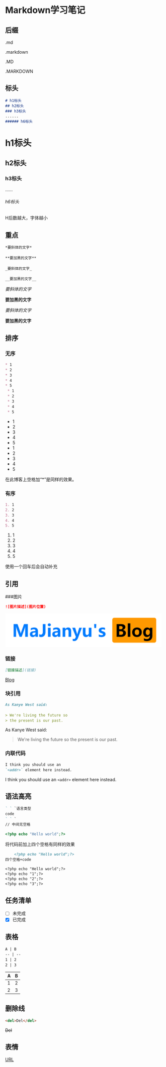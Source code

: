 # Markdown学习笔记


## 后缀

.md

.markdown

.MD

.MARKDOWN

## 标头

```markdown
# h1标头
## h2标头
### h3标头
......
###### h6标头
```

# h1标头
## h2标头
### h3标头
......
###### h6标头

H后数越大，字体越小
## 重点

```markdown
*要斜体的文字*

**要加黑的文字**

_要斜体的文字_

__要加黑的文字__

```

*要斜体的文字*

**要加黑的文字**

_要斜体的文字_

__要加黑的文字__

## 排序

### 无序
```markdown
* 1
* 2
* 3
* 4
* 5
 * 1
 * 2
 * 3
 * 4
 * 5
```


* 1
* 2
* 3
* 4
* 5
 * 1
 * 2
 * 3
 * 4
 * 5

在此博客上空格加“*”是同样的效果。

### 有序
```markdown
1. 1
2. 2
3. 3
4. 4
5. 5
```
1. 1
2. 2
3. 3
4. 4
5. 5

使用一个回车后会自动补充

## 引用

###图片
```markdown
![图片描述](图片位置)
```
![Logo](/logo.png)

### 链接
```markdown
[链接描述](链接)
```

[Blog](https://mjy.js.org)

### 块引用

```markdown
As Kanye West said:

> We're living the future so
> the present is our past.
```

As Kanye West said:

> We're living the future so
> the present is our past.

### 内联代码
```markdown
I think you should use an
`<addr>` element here instead.
```
I think you should use an
`<addr>` element here instead.

## 语法高亮
```markdown
` ` `语言类型
code
` ` `
// 中间无空格
```

```php
<?php echo "Hello world";?>
```
将代码前加上四个空格有同样的效果
```markdown
    <?php echo "Hello world";?>
四个空格+code
```
    <?php echo "Hello world";?>
    <?php echo "1";?>
    <?php echo "2";?>
    <?php echo "3";?>

## 任务清单
- [ ] 未完成
- [x] 已完成

## 表格
```markdown
A | B
-- | --
1 | 2
2 | 3
```
A | B
-- | --
1 | 2
2 | 3

## 删除线

```markdown
<del>Del</del>
```

<del>Del</del>

## 表情

[URL](https://github.com/ikatyang/emoji-cheat-sheet/blob/master/README.md)

